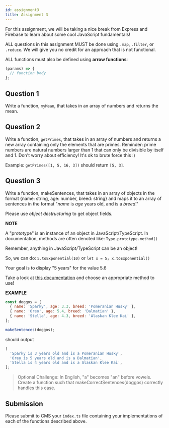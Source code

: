 ```yaml
---
id: assignment3
title: Assignment 3
---
```


For this assignment, we will be taking a nice break from Express and Firebase to learn about some cool JavaScript fundamentals!

ALL questions in this assignment MUST be done using `.map`, `.filter`, or `.reduce`. We will give you no credit for an approach that is not functional.

ALL functions must also be defined using **arrow functions**:

```ts
(params) => {
  // function body
};
```

## Question 1

Write a function, `myMean`, that takes in an array of numbers and returns the mean.

## Question 2

Write a function, `getPrimes`, that takes in an array of numbers and returns a new array containing only the elements that are primes. Reminder: prime numbers are natural numbers larger than 1 that can only be divisible by itself and 1. Don't worry about efficiency! It's ok to brute force this :)

Example: `getPrimes([1, 5, 16, 3])` should return `[5, 3]`.

## Question 3

Write a function, makeSentences, that takes in an array of objects
in the format {name: string, age: number, breed: string} and maps it to an array of sentences
in the format "_name_ is _age_ years old, and is a _breed_."

Please use _object destructuring_ to get object fields.

**NOTE**

A "prototype" is an instance of an object in JavaScript/TypeScript. In documentation, methods are often denoted like:
`Type.prototype.method()`

Remember, anything in JavaScript/TypeScript can be an object!

So, we can do: `5.toExponential(10)` or `let x = 5; x.toExponential()`

Your goal is to display "5 years" for the value 5.6

Take a look at [this documentation](https://developer.mozilla.org/en-US/docs/Web/JavaScript/Reference/Global_Objects/Number#Methods) and choose an appropriate method to use!

**EXAMPLE**

```js
const doggos = [
  { name: 'Sparky', age: 3.3, breed: 'Pomeranian Husky' },
  { name: 'Oreo', age: 5.4, breed: 'Dalmatian' },
  { name: 'Stella', age: 4.3, breed: 'Alaskan Klee Kai' },
];

makeSentences(doggos);
```

should output

```js
[
  'Sparky is 3 years old and is a Pomeranian Husky',
  'Oreo is 5 years old and is a Dalmatian',
  'Stella is 4 years old and is a Alaskan Klee Kai',
];
```

> Optional Challenge: In English, "a" becomes "an" before vowels. Create a function such that makeCorrectSentences(doggos) correctly handles this case.

## Submission

Please submit to CMS your `index.ts` file containing your implementations of each of the functions described above.
